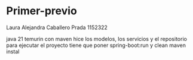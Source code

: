 # Primer-previo

Laura Alejandra Caballero Prada 1152322

java 21 temurin con maven
hice los modelos, los servicios y el repositorio 
para ejecutar el proyecto tiene que poner spring-boot:run y clean maven instal
